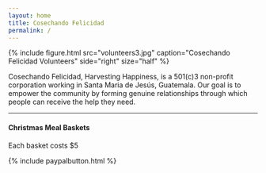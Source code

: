 ```yaml
---
layout: home
title: Cosechando Felicidad
permalink: /
---
```


{% include figure.html src="volunteers3.jpg" caption="Cosechando Felicidad Volunteers" side="right" size="half" %}

Cosechando Felicidad, Harvesting Happiness, is a 501(c)3 non-profit corporation working in Santa Maria de Jesús, Guatemala. Our goal is to empower the community by forming genuine relationships through which people can receive the help they need.

---

#### Christmas Meal Baskets

Each basket costs $5

{% include paypalbutton.html %}
